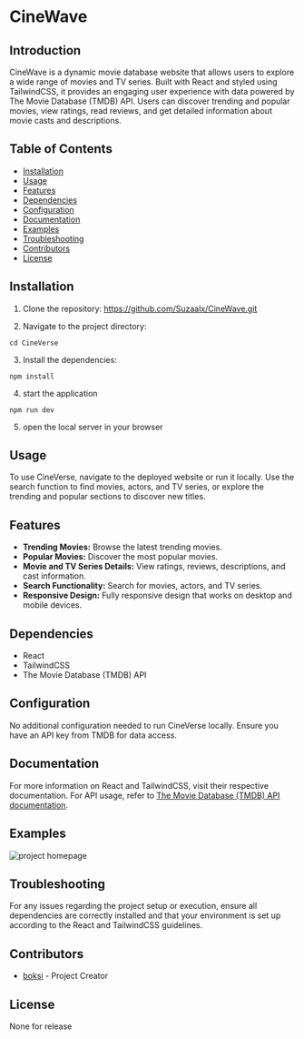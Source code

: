 # CineWave

## Introduction
CineWave is a dynamic movie database website that allows users to explore a wide range of movies and TV series. Built with React and styled using TailwindCSS, it provides an engaging user experience with data powered by The Movie Database (TMDB) API. Users can discover trending and popular movies, view ratings, read reviews, and get detailed information about movie casts and descriptions.

## Table of Contents
- [Installation](#installation)
- [Usage](#usage)
- [Features](#features)
- [Dependencies](#dependencies)
- [Configuration](#configuration)
- [Documentation](#documentation)
- [Examples](#examples)
- [Troubleshooting](#troubleshooting)
- [Contributors](#contributors)
- [License](#license)

## Installation
1. Clone the repository:
https://github.com/Suzaalx/CineWave.git


2. Navigate to the project directory:

  ```cd CineVerse```
 
3. Install the dependencies:

```npm install ```

4. start the application

  ```npm run dev ```

5. open the local server in your browser


## Usage
To use CineVerse, navigate to the deployed website or run it locally. Use the search function to find movies, actors, and TV series, or explore the trending and popular sections to discover new titles.

## Features
- **Trending Movies:** Browse the latest trending movies.
- **Popular Movies:** Discover the most popular movies.
- **Movie and TV Series Details:** View ratings, reviews, descriptions, and cast information.
- **Search Functionality:** Search for movies, actors, and TV series.
- **Responsive Design:** Fully responsive design that works on desktop and mobile devices.

## Dependencies
- React
- TailwindCSS
- The Movie Database (TMDB) API

## Configuration
No additional configuration needed to run CineVerse locally. Ensure you have an API key from TMDB for data access.

## Documentation
For more information on React and TailwindCSS, visit their respective documentation. For API usage, refer to [The Movie Database (TMDB) API documentation](https://developers.themoviedb.org/3).

## Examples

![project homepage](public/readme.png)


## Troubleshooting
For any issues regarding the project setup or execution, ensure all dependencies are correctly installed and that your environment is set up according to the React and TailwindCSS guidelines.

## Contributors
- [boksi](https://github.com/Suzaalx) - Project Creator

## License
None for release
